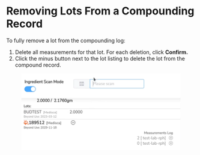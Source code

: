 # Removing Lots From a Compounding Record

To fully remove a lot from the compounding log:

1. Delete all measurements for that lot. For each deletion, click **Confirm.**
2. Click the minus button next to the lot listing to delete the lot from the compound record.

<figure><img src="../../.gitbook/assets/image (38).png" alt="" width="563"><figcaption></figcaption></figure>
